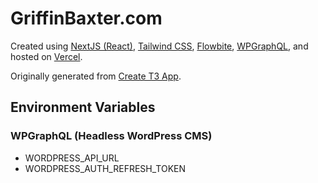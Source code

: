 # GriffinBaxter.com

Created using [NextJS (React)](https://nextjs.org/), [Tailwind CSS](https://tailwindcss.com), [Flowbite](https://flowbite-react.com/), [WPGraphQL](https://www.wpgraphql.com/), and hosted on [Vercel](https://vercel.com/).

Originally generated from [Create T3 App](https://create.t3.gg/).

## Environment Variables

### WPGraphQL (Headless WordPress CMS)

- WORDPRESS_API_URL
- WORDPRESS_AUTH_REFRESH_TOKEN
